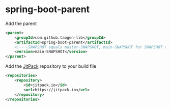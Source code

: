 # spring-boot-parent

Add the parent

```xml
<parent>
	<groupId>com.github.taogen-lib</groupId>
	<artifactId>spring-boot-parent</artifactId>
    <!-- -SNAPSHOT equals master-SNAPSHOT, main-SNAPSHOT for SNAPSHOT of the main branch-->
	<version>main-SNAPSHOT</version>
</parent>
```

Add the [JitPack](https://jitpack.io/#taogen-lib/spring-boot-parent) repository to your build file

```xml
<repositories>
	<repository>
		<id>jitpack.io</id>
		<url>https://jitpack.io</url>
	</repository>
</repositories>
```
